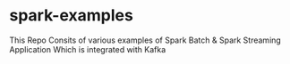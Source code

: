 # spark-examples
This Repo Consits of various examples of Spark Batch &amp; Spark Streaming Application Which is integrated with Kafka
